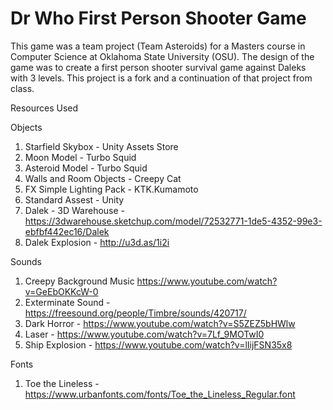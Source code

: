 # Dr Who First Person Shooter Game

This game was a team project (Team Asteroids) for a Masters course in Computer Science at Oklahoma State University (OSU).  The design of the game was to create a first person shooter survival game against Daleks with 3 levels.  This project is a fork and a continuation of that project from class.

Resources Used

Objects

1. Starfield Skybox - Unity Assets Store
2. Moon Model - Turbo Squid
3. Asteroid Model - Turbo Squid
4. Walls and Room Objects - Creepy Cat
5. FX Simple Lighting Pack - KTK.Kumamoto
6. Standard Assest - Unity
7. Dalek - 3D Warehouse - https://3dwarehouse.sketchup.com/model/72532771-1de5-4352-99e3-ebfbf442ec16/Dalek
8. Dalek Explosion - http://u3d.as/1i2i

Sounds

1. Creepy Background Music https://www.youtube.com/watch?v=GeEbOKKcW-0
2. Exterminate Sound - https://freesound.org/people/Timbre/sounds/420717/
3. Dark Horror - https://www.youtube.com/watch?v=S5ZEZ5bHWlw
4. Laser - https://www.youtube.com/watch?v=7Lf_9MOTwI0
5. Ship Explosion - https://www.youtube.com/watch?v=lIijFSN35x8


Fonts

1. Toe the Lineless - https://www.urbanfonts.com/fonts/Toe_the_Lineless_Regular.font
